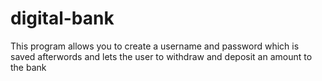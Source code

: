 # digital-bank
This program allows you to create a username and password which is saved afterwords and lets the user to withdraw and deposit an amount to the bank
